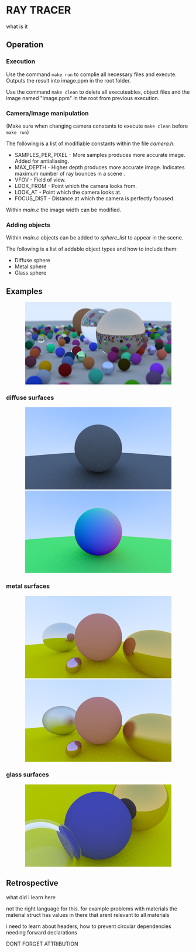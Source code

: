 # RAY TRACER
what is it

## Operation
### Execution
Use the command `make run` to complie all necessary files and execute. Outputs the result into image.ppm in the root folder.

Use the command `make clean` to delete all executeables, object files and the image named "image.ppm" in the root from previous execution.

### Camera/Image manipulation
(Make sure when changing camera constants to execute `make clean` before `make run`)

The following is a list of modifiable constants within the file *camera.h*:

* SAMPLES_PER_PIXEL - More samples produces more accurate image. Added for antialiasing.
* MAX_DEPTH - Higher depth produces more accurate image. Indicates maximum number of ray bounces in a scene .
* VFOV - Field of view.
* LOOK_FROM - Point which the camera looks from.
* LOOK_AT - Point which the camera looks at.
* FOCUS_DIST - Distance at which the camera is perfectly focused.

Within *main.c* the image width can be modified.

### Adding objects
Within *main.c* objects can be added to *sphere_list* to appear in the scene.

The following is a list of addable object types and how to include them:

* Diffuse sphere
* Metal sphere
* Glass sphere

## Examples
<p align="center">
  <img src="images/pngs/final_1_highres.png" width="400">
</p>

### diffuse surfaces
<p align="center">
  <img src="images/pngs/diffuse_4_lam.png" width="400">
  <img src="images/pngs/diffuse_5_lam_colour.png" width="400">
</p>

### metal surfaces
<p align="center">
  <img src="images/pngs/metal_2.png" width="400">
  <img src="images/pngs/metal_3_fuzzed.png" width="400">
</p>

### glass surfaces
<p align="center">
  <img src="images/pngs/camera_angle_1.png" width="400">
</p>


## Retrospective
what did i learn here

not the right language for this. for example problems with materials
the material struct has values in there that arent relevant to all materials

i need to learn about headers, how to prevent circular dependencies needing
forward declarations

DONT FORGET ATTRIBUTION